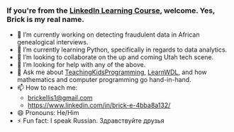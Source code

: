 ### If you're from the [LinkedIn Learning Course](https://www.linkedin.com/learning/craft-a-great-github-profile), welcome. Yes, Brick is my real name.

- 🔭 I’m currently working on detecting fraudulent data in African genealogical interviews.
- 🌱 I’m currently learning Python, specifically in regards to data analytics.
- 👯 I’m looking to collaborate on the up and coming Utah tech scene.
- 🤔 I’m looking for help with any of the above.
- 💬 Ask me about [TeachingKidsProgramming](https://github.com/TeachingKidsProgramming), [LearnWDL](https://github.com/openwdl/learn-wdl), and how mathematics and computer programming go hand-in-hand.
- 📫 How to reach me: 
  - brickellis1@gmail.com
  - https://www.linkedin.com/in/brick-e-4bba8a132/
- 😄 Pronouns: He/Him
- ⚡ Fun fact: I speak Russian. Здравствуйте друзья
